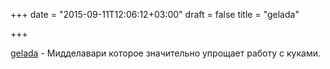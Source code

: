 +++
date = "2015-09-11T12:06:12+03:00"
draft = false
title = "gelada"

+++

<p><a href="https://github.com/iu0v1/gelada">gelada</a>&nbsp;- Мидделавари которое значительно упрощает работу с куками.</p>

